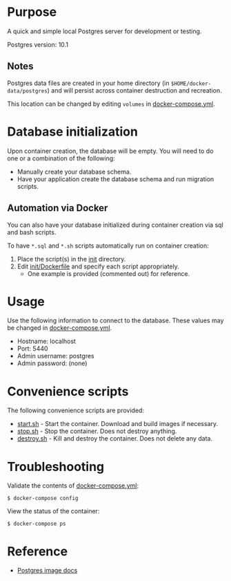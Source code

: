 # Purpose

A quick and simple local Postgres server for development or testing.

Postgres version: 10.1

## Notes

Postgres data files are created in your home directory (in `$HOME/docker-data/postgres`) and will
persist across container destruction and recreation.

This location can be changed by editing `volumes` in [docker-compose.yml](docker-compose.yml).

# Database initialization

Upon container creation, the database will be empty. You will need to do one or a combination of
the following:

- Manually create your database schema.
- Have your application create the database schema and run migration scripts.

## Automation via Docker

You can also have your database initialized during container creation via sql and bash scripts.

To have `*.sql` and `*.sh` scripts automatically run on container creation:

1. Place the script(s) in the [init](init) directory.
1. Edit [init/Dockerfile](init/Dockerfile) and specify each script appropriately.
	- One example is provided (commented out) for reference.

# Usage

Use the following information to connect to the database. These values may be changed in
[docker-compose.yml](docker-compose.yml).

- Hostname: localhost
- Port: 5440
- Admin username: postgres
- Admin password: (none)

# Convenience scripts

The following convenience scripts are provided:

- [start.sh](start.sh) - Start the container. Download and build images if necessary.
- [stop.sh](stop.sh) - Stop the container. Does not destroy anything.
- [destroy.sh](destroy.sh) - Kill and destroy the container. Does not delete any data.

# Troubleshooting

Validate the contents of [docker-compose.yml](docker-compose.yml):

	$ docker-compose config

View the status of the container:

	$ docker-compose ps

# Reference

- [Postgres image docs](https://store.docker.com/images/022689bf-dfd8-408f-9e1c-19acac32e57b?tab=description)

